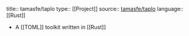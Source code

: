 title:: tamasfe/taplo
type:: [[Project]]
source:: [tamasfe/taplo](https://github.com/tamasfe/taplo)
language:: [[Rust]]

- A [[TOML]] toolkit written in [[Rust]]